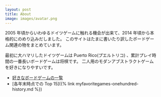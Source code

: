 ```yaml
---
layout: post
title: About
image: images/avatar.png
---
```


2005 年頃からいわゆるドイツゲームに触れる機会が出来て、2014 年頃から本格的にのめり込みだしました。
このサイトはたまに書いたり訳したボードゲーム関連の物をまとめています。

最初に大ハマリしたドイツゲームは Puerto Rico(プエルトリコ) 、累計プレイ時間の一番長いボードゲームは将棋です。
二人用のモダンアブストラクトゲームを好きになりやすいです。

* [好きなボードゲームの一覧](https://boardgamegeek.com/collection/user/pecan?gallery=small&sort=rating&sortdir=desc&rankobjecttype=subtype&rankobjectid=1&columns=title%7Cstatus%7Cversion%7Crating%7Cbggrating%7Cplays%7Ccomment%7Ccommands&minrating=7&geekranks=Board%20Game%20Rank&rated=1&objecttype=thing&ff=1&subtype=boardgame)
* [各年末時点での Top 15]({% link myfavoritegames-onehundred-history.md %})
